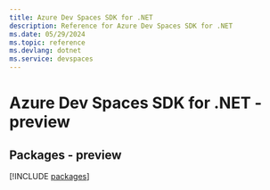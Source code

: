 ```yaml
---
title: Azure Dev Spaces SDK for .NET
description: Reference for Azure Dev Spaces SDK for .NET
ms.date: 05/29/2024
ms.topic: reference
ms.devlang: dotnet
ms.service: devspaces
---
```

# Azure Dev Spaces SDK for .NET - preview
## Packages - preview
[!INCLUDE [packages](dev-spaces-index.md)]